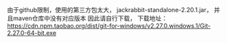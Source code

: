 由于github限制，使用的第三方包太大，
  jackrabbit-standalone-2.20.1.jar，
  并且maven仓库中没有对应版本
  因此请自行下载，
  下载地址：
  https://cdn.npm.taobao.org/dist/git-for-windows/v2.27.0.windows.1/Git-2.27.0-64-bit.exe
